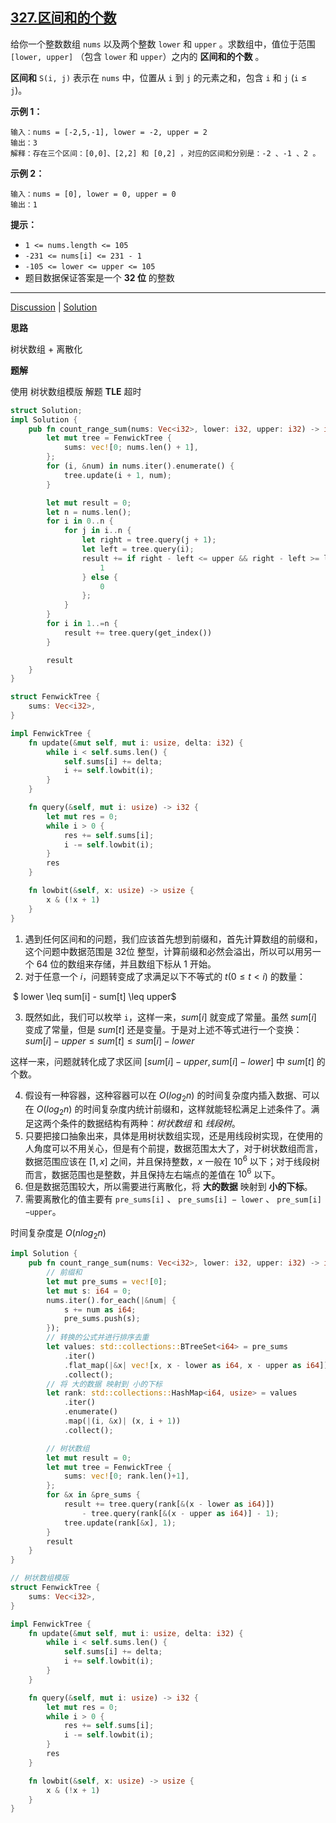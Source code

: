 ## [327.区间和的个数](https://leetcode.cn/problems/count-of-range-sum/description/)

给你一个整数数组 `nums` 以及两个整数 `lower` 和 `upper` 。求数组中，值位于范围 `[lower, upper]` （包含 `lower` 和 `upper`）之内的 **区间和的个数** 。

**区间和** `S(i, j)` 表示在 `nums` 中，位置从 `i` 到 `j` 的元素之和，包含 `i` 和 `j` (`i` ≤ `j`)。

 

**示例 1：**

```
输入：nums = [-2,5,-1], lower = -2, upper = 2
输出：3
解释：存在三个区间：[0,0]、[2,2] 和 [0,2] ，对应的区间和分别是：-2 、-1 、2 。
```

**示例 2：**

```
输入：nums = [0], lower = 0, upper = 0
输出：1
```

 

**提示：**

- `1 <= nums.length <= 105`
- `-231 <= nums[i] <= 231 - 1`
- `-105 <= lower <= upper <= 105`
- 题目数据保证答案是一个 **32 位** 的整数

------

[Discussion](https://leetcode.cn/problems/count-of-range-sum/comments/) | [Solution](https://leetcode.cn/problems/count-of-range-sum/solution/)

**思路**

树状数组 + 离散化

**题解**

使用 树状数组模版 解题 **TLE** 超时

```rust
struct Solution;
impl Solution {
    pub fn count_range_sum(nums: Vec<i32>, lower: i32, upper: i32) -> i32 {
        let mut tree = FenwickTree {
            sums: vec![0; nums.len() + 1],
        };
        for (i, &num) in nums.iter().enumerate() {
            tree.update(i + 1, num);
        }

        let mut result = 0;
        let n = nums.len();
        for i in 0..n {
            for j in i..n {
                let right = tree.query(j + 1);
                let left = tree.query(i);
                result += if right - left <= upper && right - left >= lower {
                    1
                } else {
                    0
                };
            }
        }
        for i in 1..=n {
            result += tree.query(get_index())
        }

        result
    }
}

struct FenwickTree {
    sums: Vec<i32>,
}

impl FenwickTree {
    fn update(&mut self, mut i: usize, delta: i32) {
        while i < self.sums.len() {
            self.sums[i] += delta;
            i += self.lowbit(i);
        }
    }

    fn query(&self, mut i: usize) -> i32 {
        let mut res = 0;
        while i > 0 {
            res += self.sums[i];
            i -= self.lowbit(i);
        }
        res
    }

    fn lowbit(&self, x: usize) -> usize {
        x & (!x + 1)
    }
}
```

1. 遇到任何区间和的问题，我们应该首先想到前缀和，首先计算数组的前缀和，这个问题中数据范围是 32位 整型，计算前缀和必然会溢出，所以可以用另一个 64 位的数组来存储，并且数组下标从 1 开始。
2. 对于任意一个 $i$，问题转变成了求满足以下不等式的 $t(0 ≤ t < i)$ 的数量：

​														$ lower \leq sum[i] - sum[t] \leq upper$

3. 既然如此，我们可以枚举 `i`，这样一来，$sum[i]$ 就变成了常量。虽然 $sum[i]$ 变成了常量，但是 $sum[t]$ 还是变量。于是对上述不等式进行一个变换：
   														$sum[i]−upper ≤ sum[t] ≤ sum[i]−lower$

这样一来，问题就转化成了求区间 $[sum[i] - upper, sum[i] - lower]$ 中 $sum[t]$ 的个数。

4. 假设有一种容器，这种容器可以在 $O(log_2n)$ 的时间复杂度内插入数据、可以在 $O(log_2n)$  的时间复杂度内统计前缀和，这样就能轻松满足上述条件了。满足这两个条件的数据结构有两种：*树状数组* 和 *线段树*。
5. 只要把接口抽象出来，具体是用树状数组实现，还是用线段树实现，在使用的人角度可以不用关心，但是有个前提，数据范围太大了，对于树状数组而言，数据范围应该在 $[1, x]$ 之间，并且保持整数，$x$ 一般在 $10^6$ 以下；对于线段树而言，数据范围也是整数，并且保持左右端点的差值在 $10^6$ 以下。
6. 但是数据范围较大，所以需要进行离散化，将 **大的数据** 映射到 **小的下标**。
7. 需要离散化的值主要有 `pre_sums[i]` 、 `pre_sums[i] − lower` 、 `pre_sum[i]−upper`。

时间复杂度是 $O(nlog_2n)$

```rust
impl Solution {
    pub fn count_range_sum(nums: Vec<i32>, lower: i32, upper: i32) -> i32 {
        // 前缀和
        let mut pre_sums = vec![0];
        let mut s: i64 = 0;
        nums.iter().for_each(|&num| {
            s += num as i64;
            pre_sums.push(s);
        });
		// 转换的公式并进行排序去重
        let values: std::collections::BTreeSet<i64> = pre_sums
            .iter()
            .flat_map(|&x| vec![x, x - lower as i64, x - upper as i64])
            .collect();
		// 将 大的数据 映射到 小的下标
        let rank: std::collections::HashMap<i64, usize> = values
            .iter()
            .enumerate()
            .map(|(i, &x)| (x, i + 1))
            .collect();

        // 树状数组
        let mut result = 0;
        let mut tree = FenwickTree {
            sums: vec![0; rank.len()+1],
        };
        for &x in &pre_sums {
            result += tree.query(rank[&(x - lower as i64)])
                - tree.query(rank[&(x - upper as i64)] - 1);
            tree.update(rank[&x], 1);
        }
        result
    }
}

// 树状数组模版
struct FenwickTree {
    sums: Vec<i32>,
}

impl FenwickTree {
    fn update(&mut self, mut i: usize, delta: i32) {
        while i < self.sums.len() {
            self.sums[i] += delta;
            i += self.lowbit(i);
        }
    }

    fn query(&self, mut i: usize) -> i32 {
        let mut res = 0;
        while i > 0 {
            res += self.sums[i];
            i -= self.lowbit(i);
        }
        res
    }

    fn lowbit(&self, x: usize) -> usize {
        x & (!x + 1)
    }
}

```

